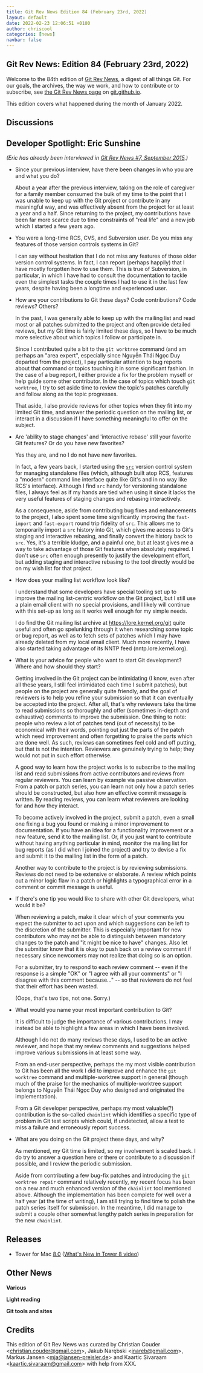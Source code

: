 ```yaml
---
title: Git Rev News Edition 84 (February 23rd, 2022)
layout: default
date: 2022-02-23 12:06:51 +0100
author: chriscool
categories: [news]
navbar: false
---
```


## Git Rev News: Edition 84 (February 23rd, 2022)

Welcome to the 84th edition of [Git Rev News](https://git.github.io/rev_news/rev_news/),
a digest of all things Git. For our goals, the archives, the way we work, and how to contribute or to
subscribe, see [the Git Rev News page](https://git.github.io/rev_news/rev_news/) on [git.github.io](http://git.github.io).

This edition covers what happened during the month of January 2022.

## Discussions

<!---
### General
-->

<!---
### Reviews
-->

<!---
### Support
-->

## Developer Spotlight: Eric Sunshine

_(Eric has already been interviewed in [Git Rev News #7, September 2015](https://git.github.io/rev_news/2015/09/09/edition-7/#developer-spotlight-eric-sunshine).)_

* Since your previous interview, have there been changes in who you
  are and what you do?

  About a year after the previous interview, taking on the role of
  caregiver for a family member consumed the bulk of my time to the
  point that I was unable to keep up with the Git project or contribute
  in any meaningful way, and was effectively absent from the project
  for at least a year and a half. Since returning to the project, my
  contributions have been far more scarce due to time constraints of
  "real life" and a new job which I started a few years ago.

* You were a long-time RCS, CVS, and Subversion user. Do you miss
  any features of those version controls systems in Git?

  I can say without hesitation that I do not miss any features of those
  older version control systems. In fact, I can report (perhaps
  happily) that I have mostly forgotten how to use them. This is true
  of Subversion, in particular, in which I have had to consult the
  documentation to tackle even the simplest tasks the couple times I
  had to use it in the last few years, despite having been a longtime
  and experienced user.

* How are your contributions to Git these days? Code contributions?
  Code reviews? Others?

  In the past, I was generally able to keep up with the mailing list
  and read most or all patches submitted to the project and often
  provide detailed reviews, but my Git time is fairly limited these
  days, so I have to be much more selective about which topics I follow
  or participate in.

  Since I contributed quite a bit to the `git worktree` command (and am
  perhaps an "area expert", especially since Nguyễn Thái Ngọc Duy
  departed from the project), I pay particular attention to bug reports
  about that command or topics touching it in some significant fashion.
  In the case of a bug report, I either provide a fix for the problem
  myself or help guide some other contributor. In the case of topics
  which touch `git worktree`, I try to set aside time to review the
  topic's patches carefully and follow along as the topic progresses.

  That aside, I also provide reviews for other topics when they fit
  into my limited Git time, and answer the periodic question on the
  mailing list, or interact in a discussion if I have something
  meaningful to offer on the subject.

* Are 'ability to stage changes' and 'interactive rebase' still your
  favorite Git features? Or do you have new favorites?

  Yes they are, and no I do not have new favorites.

  In fact, a few years back, I started using the [`src`](http://www.catb.org/~esr/src/)
  version control system for managing standalone files (which, although built
  atop RCS, features a "modern" command line interface quite like Git's
  and in no way like RCS's interface). Although I find `src` handy for
  versioning standalone files, I always feel as if my hands are tied
  when using it since it lacks the very useful features of staging
  changes and rebasing interactively.

  As a consequence, aside from contributing bug fixes and enhancements
  to the project, I also spent some time significantly improving the
  `fast-import` and `fast-export` round trip fidelity of `src`. This
  allows me to temporarily import a `src` history into Git, which gives
  me access to Git's staging and interactive rebasing, and finally
  convert the history back to `src`. Yes, it's a terrible kludge, and a
  painful one, but at least gives me a way to take advantage of those
  Git features when absolutely required. I don't use `src` often enough
  presently to justify the development effort, but adding staging and
  interactive rebasing to the tool directly would be on my wish list
  for that project.

* How does your mailing list workflow look like?

  I understand that some developers have special tooling set up to
  improve the mailing list-centric workflow on the Git project, but I
  still use a plain email client with no special provisions, and I
  likely will continue with this set-up as long as it works well enough
  for my simple needs.

  I do find the Git mailing list archive at <https://lore.kernel.org/git>
  quite useful and often go spelunking through it when researching some
  topic or bug report, as well as to fetch sets of patches which I may
  have already deleted from my local email client. Much more recently,
  I have also started taking advantage of its NNTP feed (nntp.lore.kernel.org).

* What is your advice for people who want to start Git development?
  Where and how should they start?

  Getting involved in the Git project can be intimidating (I know, even
  after all these years, I still feel intimidated each time I submit
  patches), but people on the project are generally quite friendly, and
  the goal of reviewers is to help you refine your submission so that
  it can eventually be accepted into the project. After all, that's why
  reviewers take the time to read submissions so thoroughly and offer
  (sometimes in-depth and exhaustive) comments to improve the
  submission. One thing to note: people who review a lot of patches
  tend (out of necessity) to be economical with their words, pointing
  out just the parts of the patch which need improvement and often
  forgetting to praise the parts which are done well. As such, reviews
  can sometimes feel cold and off putting, but that is not the
  intention. Reviewers are genuinely trying to help; they would not put
  in such effort otherwise.

  A good way to learn how the project works is to subscribe to the
  mailing list and read submissions from active contributors and
  reviews from regular reviewers. You can learn by example via passive
  observation. From a patch or patch series, you can learn not only how
  a patch series should be constructed, but also how an effective
  commit message is written. By reading reviews, you can learn what
  reviewers are looking for and how they interact.

  To become actively involved in the project, submit a patch, even a
  small one fixing a bug you found or making a minor improvement to
  documentation. If you have an idea for a functionality improvement or
  a new feature, send it to the mailing list. Or, if you just want to
  contribute without having anything particular in mind, monitor the
  mailing list for bug reports (as I did when I joined the project) and
  try to devise a fix and submit it to the mailing list in the form of
  a patch.

  Another way to contribute to the project is by reviewing submissions.
  Reviews do not need to be extensive or elaborate. A review which
  points out a minor logic flaw in a patch or highlights a
  typographical error in a comment or commit message is useful.

* If there's one tip you would like to share with other Git developers,
  what would it be?

  When reviewing a patch, make it clear which of your comments you
  expect the submitter to act upon and which suggestions can be left to
  the discretion of the submitter. This is especially important for new
  contributors who may not be able to distinguish between mandatory
  changes to the patch and "it might be nice to have" changes. Also let
  the submitter know that it is okay to push back on a review comment
  if necessary since newcomers may not realize that doing so is an
  option.

  For a submitter, try to respond to each review comment -- even if the
  response is a simple "OK" or "I agree with all your comments" or "I
  disagree with this comment because..." -- so that reviewers do not
  feel that their effort has been wasted.

  (Oops, that's two tips, not one. Sorry.)

* What would you name your most important contribution to Git?

  It is difficult to judge the importance of various contributions. I
  may instead be able to highlight a few areas in which I have been
  involved.

  Although I do not do many reviews these days, I used to be an active
  reviewer, and hope that my review comments and suggestions helped
  improve various submissions in at least some way.

  From an end-user perspective, perhaps the my most visible
  contribution to Git has been all the work I did to improve and
  enhance the `git worktree` command and multiple-worktree support in
  general (though much of the praise for the mechanics of
  multiple-worktree support belongs to Nguyễn Thái Ngọc Duy who
  designed and originated the implementation).

  From a Git developer perspective, perhaps my most valuable(?)
  contribution is the so-called `chainlint` which identifies a specific
  type of problem in Git test scripts which could, if undetected, allow
  a test to miss a failure and erroneously report success.

* What are you doing on the Git project these days, and why?

  As mentioned, my Git time is limited, so my involvement is scaled
  back. I do try to answer a question here or there or contribute to a
  discussion if possible, and I review the periodic submission.

  Aside from contributing a few bug-fix patches and introducing the
  `git worktree repair` command relatively recently, my recent focus
  has been on a new and much enhanced version of the `chainlint` tool
  mentioned above. Although the implementation has been complete for
  well over a half year (at the time of writing), I am still trying to
  find time to polish the patch series itself for submission. In the
  meantime, I did manage to submit a couple other somewhat lengthy
  patch series in preparation for the new `chainlint`.

## Releases

+ Tower for Mac [8.0](https://www.git-tower.com/release-notes/mac) ([What's New in Tower 8 video](https://youtu.be/US4W1lNEJCE))

## Other News

__Various__


__Light reading__


__Git tools and sites__


## Credits

This edition of Git Rev News was curated by
Christian Couder &lt;<christian.couder@gmail.com>&gt;,
Jakub Narębski &lt;<jnareb@gmail.com>&gt;,
Markus Jansen &lt;<mja@jansen-preisler.de>&gt; and
Kaartic Sivaraam &lt;<kaartic.sivaraam@gmail.com>&gt;
with help from XXX.
